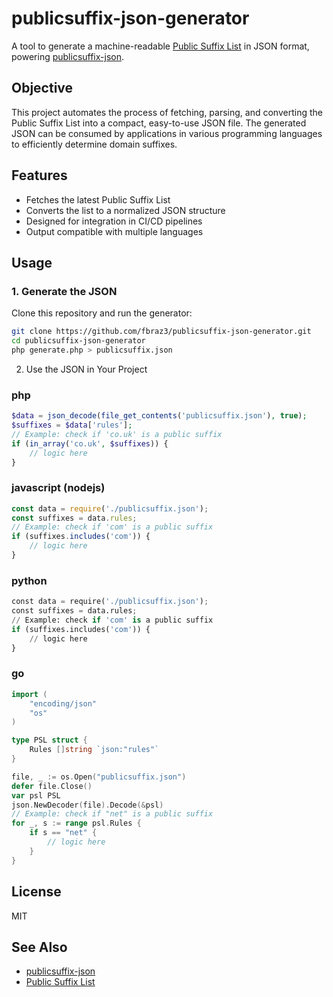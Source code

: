 # publicsuffix-json-generator

A tool to generate a machine-readable [Public Suffix List](https://publicsuffix.org/) in JSON format, powering [publicsuffix-json](https://github.com/fbraz3/publicsuffix-json).

## Objective

This project automates the process of fetching, parsing, and converting the Public Suffix List into a compact, easy-to-use JSON file. The generated JSON can be consumed by applications in various programming languages to efficiently determine domain suffixes.

## Features

- Fetches the latest Public Suffix List
- Converts the list to a normalized JSON structure
- Designed for integration in CI/CD pipelines
- Output compatible with multiple languages

## Usage

### 1. Generate the JSON

Clone this repository and run the generator:

```bash
git clone https://github.com/fbraz3/publicsuffix-json-generator.git
cd publicsuffix-json-generator
php generate.php > publicsuffix.json
```

2. Use the JSON in Your Project

### php

```php
$data = json_decode(file_get_contents('publicsuffix.json'), true);
$suffixes = $data['rules'];
// Example: check if 'co.uk' is a public suffix
if (in_array('co.uk', $suffixes)) {
    // logic here
}
```

### javascript (nodejs)

```javascript
const data = require('./publicsuffix.json');
const suffixes = data.rules;
// Example: check if 'com' is a public suffix
if (suffixes.includes('com')) {
    // logic here
}
```

### python

``` python
const data = require('./publicsuffix.json');
const suffixes = data.rules;
// Example: check if 'com' is a public suffix
if (suffixes.includes('com')) {
    // logic here
}
```

### go

```go
import (
    "encoding/json"
    "os"
)

type PSL struct {
    Rules []string `json:"rules"`
}

file, _ := os.Open("publicsuffix.json")
defer file.Close()
var psl PSL
json.NewDecoder(file).Decode(&psl)
// Example: check if "net" is a public suffix
for _, s := range psl.Rules {
    if s == "net" {
        // logic here
    }
}
```

## License

MIT

## See Also

- [publicsuffix-json](https://github.com/fbraz3/publicsuffix-json)
- [Public Suffix List](https://publicsuffix.org/)
